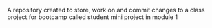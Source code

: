 A repository created to store, work on and commit changes to a class project for bootcamp called student mini project in module 1
